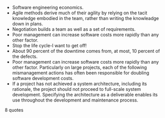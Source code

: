  - Software engineering economics.
 - Agile methods derive much of their agility by relying on the tacit knowledge embodied in the team, rather than writing the knowleadge down in plans.
 - Negotiation builds a team as well as a set of requirements.
 - Poor management can increase software costs more rapidly than any other factor.
 - Stop the life cycle-I want to get off!
 - About 90 percent of the downtime comes from, at most, 10 percent of the defects.
 - Poor management can increase software costs more rapidly than any other factor. Particularly on large projects, each of the following mismanagement actions has often been responsible for doubling software development costs.
 - If a project has not achieved a system architecture, including its rationale, the project should not proceed to full-scale system development. Specifying the architecture as a deliverable enables its use throughout the development and maintenance process.

8 quotes